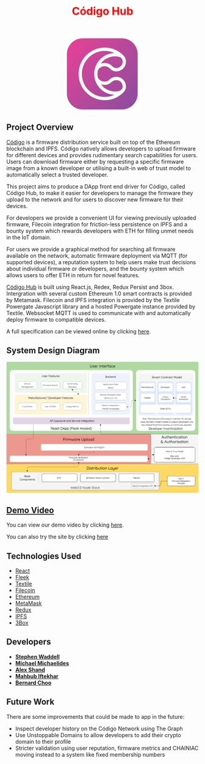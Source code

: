 
  
<h1  align="center" style="text-align: center;"><span  align="center" style="color: #ff0000;"><strong><span align="center" style="color: #FF0000;"> Código Hub
</span> </strong></span></h1>
<p style="text-align: center;">&nbsp;</p>
<p align="center">

<img alt="Código Hub" src="src/images/codigo_225.png" width="200">
</p>


## Project Overview

[Código](https://codigo-hub.com/) is a firmware distribution service built on top of the Ethereum blockchain and IPFS. Código natively allows developers to upload firmware for different devices and provides rudimentary search capabilities for users. Users can download firmware either by requesting a specific firmware image from a known developer or utilising a built-in web of trust model to automatically select a trusted developer.

This project aims to produce a DApp front end driver for Código, called Código Hub, to make it easier for developers to manage the firmware they upload to the network and for users to discover new firmware for their devices.

For developers we provide a convenient UI for viewing previously uploaded firmware, Filecoin integration for friction-less persistence on IPFS and a bounty system which rewards developers with ETH for filling unmet needs in the IoT domain.

For users we provide a graphical method for searching all firmware available on the network, automatic firmware deployment via MQTT (for supported devices), a reputation system to help users make trust decisions about individual firmware or developers, and the bounty system which allows users to offer ETH in return for novel features.

[Código Hub](https://codigo-hub.com/)  is built using React.js, Redex, Redux Persist and 3box. Intergration with several custom Ethereum 1.0 smart contracts is provided by Metamask. Filecoin and IPFS integration is provided by the Textile Powergate Javascript library and a hosted Powergate instance provided by Textile. Websocket MQTT is used to communicate with and automatically deploy firmware to compatible devices.

A full specification can be viewed online by clicking [here](https://github.com/ZeroSum24/Codigo-Hub/blob/master/specs/C%C3%B3digo%20Hub%20-%20Project%20Spec.pdf). 
</div>

## System Design Diagram
<img alt="System Diagram" src="src/images/overview.png">



## [Demo Video](https://codigo-hub.com/)
You can view our demo video by clicking [here](https://codigo-hub.com/).

You can also try the site by clicking [here](https://codigo-hub.com/)

## Technologies Used
* [React](https://reactjs.org/) <br />
* [Fleek](https://fleek.co/) <br />
* [Textile](https://textile.io/) <br />
* [Filecoin](https://filecoin.io/) <br />
* [Ethereum](https://ethereum.org/en/) <br />
* [MetaMask](https://metamask.io/) <br />
* [Redux](https://redux.js.org/introduction/getting-started) <br />
* [IPFS](https://ipfs.io/) <br />
* [3Box](https://3box.io/) <br />

## Developers

* **[Stephen Waddell](https://github.com/ZeroSum24)** <br />
* **[Michael Michaelides](https://github.com/michaelg9)** <br />
* **[Alex Shand](https://github.com/Alex-Shand)** <br />
* **[Mahbub Iftekhar](https://www.mahbubiftekhar.co.uk/)** <br />
* **[Bernard Choo](https://github.com/Bernardchoo)** <br />


## Future Work 

There are some improvements that could be made to app in the future:
* Inspect developer history on the Código Network using The Graph
* Use Unstoppable Domains to allow developers to add their crypto domain to their profile
* Stricter validation using user reputation, firmware metrics and CHAINIAC
moving instead to a system like fixed membership numbers


